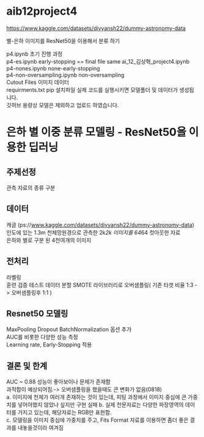 # aib12project4

https://www.kaggle.com/datasets/divyansh22/dummy-astronomy-data

별-은하 이미지를 ResNet50을 이용해서 분류 하기

p4.ipynb 초기 진행 과정  
p4-es.ipynb early-stopping  == final file same ai_12_김상혁_project4.ipynb  
p4-nones.ipynb none-early-stopping  
p4-non-oversampling.ipynb non-oversampling  
Cutout Files 이미지 데이터  
requirments.txt pip 설치파일 
실제 코드를 실행시키면 모델폴더 및 데이터가 생성됩니다.  
깃허브 용량상 모델은 제외하고 업로드 하였습니다.   

# 은하 별 이중 분류 모델링 - ResNet50을 이용한 딥러닝

## 주제선정  
관측 자료의 종류 구분  

## 데이터
캐글 (ps://www.kaggle.com/datasets/divyansh22/dummy-astronomy-data)  
인도에 있는 1.3m 천체망원경으로 관측한 2k*2k 이미지를 64*64 컷아웃한 자료  
은하와 별로 구분 된 4천여개의 이미지  

## 전처리  
라벨링  
훈련 검증 테스트 데이터 분할
SMOTE 라이브러리로 오버샘플링( 기존 타겟 비율 1:3 -> 오버샘플링후 1:1 )  

## Resnet50 모델링  
MaxPooling Dropout BatchNormalization 옵션 추가  
AUC를 비롯한 다양한 성능 측정  
Learning rate, Early-Stopping 적용  

## 결론 및 한계
AUC ~ 0.88 성능이 좋아보이나 문제가 존재함  
과적합이 예상되어짐.-> 오버샘플링을 했을때도 큰 변화가 없음(0818)  
a. 이미지에 천체가 여러개 존재하는 것이 있는데, 피팅 과정에서 이미지 중심에 큰 가중치를 넣어야했지 않았나 싶지만 구현 실패
b. 실제 천문자료는 다양한 파장영역의 데이터를 가지고 있는데, 해당자료는 RGB만 표현함.  
c. 모델링을 이미지 중심에 가중치를 주고, Fits Format 자료를 이용하면 좀더 좋은 결과를 내놓을것이라 여겨짐  
